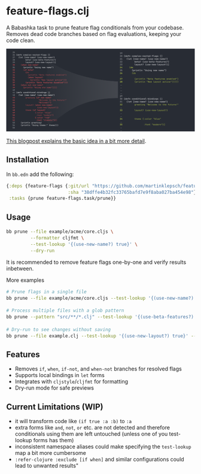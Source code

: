 # feature-flags.clj

A Babashka task to prune feature flag conditionals from your codebase. Removes dead code branches based on flag evaluations, keeping your code clean.

![a demo of the pruning](/docs/demo.png)

[This blogpost explains the basic idea in a bit more detail](https://martinklepsch.org/posts/homoiconicity-and-feature-flags.html).

## Installation

In `bb.edn` add the following:

```clojure
{:deps {feature-flags {:git/url "https://github.com/martinklepsch/feature-flags.clj"
                       :sha "38dffe4b32fc33765bafd7e9f8aba027ba454e98"}}
 :tasks {prune feature-flags.task/prune}}
```

## Usage

```sh
bb prune --file example/acme/core.cljs \
         --formatter cljfmt \
         --test-lookup '{(use-new-name?) true}' \
         --dry-run
```

It is recommended to remove feature flags one-by-one and verify results inbetween.

More examples

```bash
# Prune flags in a single file
bb prune --file example/acme/core.cljs --test-lookup '{(use-new-name?) true}'

# Process multiple files with a glob pattern
bb prune --pattern "src/**/*.clj" --test-lookup '{(use-beta-features?) false}'

# Dry-run to see changes without saving
bb prune --file example.clj --test-lookup '{(use-new-layout?) true}' --dry-run
```

## Features

- Removes `if`, `when`, `if-not`, and `when-not` branches for resolved flags
- Supports local bindings in `let` forms
- Integrates with `cljstyle`/`cljfmt` for formatting
- Dry-run mode for safe previews

## Current Limitations (WIP)

- it will transform code like `(if true :a :b)` to `:a`
- extra forms like `and`, `not`, `or` etc. are not detected and therefore
  conditionals using them are left untouched (unless one of you test-lookup forms has them)
- inconsistent namespace aliases could make specifying the `test-lookup` map
  a bit more cumbersome
- `:refer-clojure :exclude [if when]` and similar configurations could lead to
  unwanted results"
